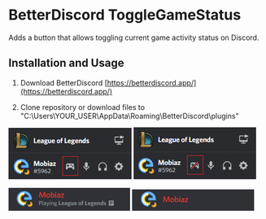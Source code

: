 # BetterDiscord ToggleGameStatus

Adds a button that allows toggling current game activity status on Discord.

## Installation and Usage

1. Download BetterDiscord [https://betterdiscord.app/](https://betterdiscord.app/)

2. Clone repository or download files to "C:\Users\YOUR_USER\AppData\Roaming\BetterDiscord\plugins"

![statusenabled1](/res/statusenabled1.png)
![statusdisabled1](/res/statusdisabled1.png)

![statusenabled1](/res/statusenabled2.png)
![statusdisabled1](/res/statusdisabled2.png)
